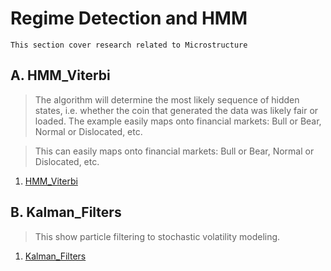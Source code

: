 # Regime Detection and HMM
```
This section cover research related to Microstructure 
```
## A. HMM_Viterbi
>  The algorithm will determine the most likely sequence of hidden states, i.e. whether the coin that generated the data was likely fair or loaded.
The example easily maps onto financial markets: Bull or Bear, Normal or Dislocated, etc.

> This can easily maps onto financial markets: Bull or Bear, Normal or Dislocated, etc.

1. [HMM_Viterbi](ML_in_Finance_Microstructure.ipynb.ipynb)

## B. Kalman_Filters
>  This show particle filtering to stochastic volatility modeling.

1. [Kalman_Filters](ML_in_Finance_Microstructure.ipynb.ipynb)